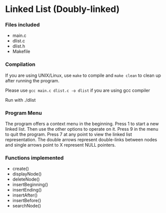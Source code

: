 # Linked List (Doubly-linked)

### Files included
* main.c
* dlist.c
* dlist.h
* Makefile

### Compilation

If you are using UNIX/Linux, use `make` to compile and `make clean` to clean up after running the program.

Please use `gcc main.c dlist.c -o dlist` if you are using gcc compiler

Run with ./dlist

### Program Menu

The program offers a context menu in the beginning. Press 1 to start a new linked list. Then use the other options to operate on it. Press 9 in the menu to quit the program. Press 7 at any  point to view the linked list representation. The double arrows represent double-links between nodes and single arrows point to X represent NULL pointers.

### Functions implemented

* create()
* displayNode()
* deleteNode()
* insertBeginning()
* insertEnding()
* insertAfter()
* insertBefore()
* searchNode()